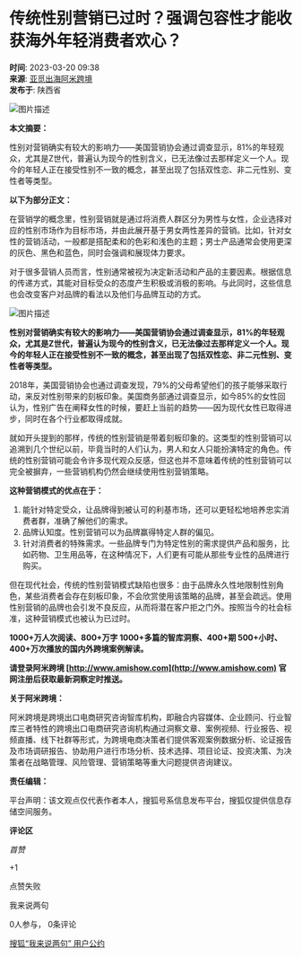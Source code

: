 # 传统性别营销已过时？强调包容性才能收获海外年轻消费者欢心？

**时间**: 2023-03-20 09:38  
**来源**: [亚觅出海阿米跨境](https://www.sohu.com/a/656551850_121660617?spm=smpc.content-abroad.content.1.1730991684901fkXhy6E)  
**发布于**: 陕西省

![图片描述](//p0.itc.cn/images01/20230320/98f5a1f84e164deeab5d1b342e7cc3e2.jpeg)

**本文摘要：**

性别对营销确实有较大的影响力——美国营销协会通过调查显示，81%的年轻观众，尤其是Z世代，普遍认为现今的性别含义，已无法像过去那样定义一个人。现今的年轻人正在接受性别不一致的概念，甚至出现了包括双性恋、非二元性别、变性者等类型。

**以下为部分正文：**

在营销学的概念里，性别营销就是通过将消费人群区分为男性与女性，企业选择对应的性别市场作为目标市场，并由此展开基于男女两性差异的营销。比如，针对女性的营销活动，一般都是搭配柔和的色彩和浅色的主题；男士产品通常会使用更深的灰色、黑色和蓝色，同时会强调和展现体力要求。

对于很多营销人员而言，性别通常被视为决定新活动和产品的主要因素。根据信息的传递方式，其能对目标受众的态度产生积极或消极的影响。与此同时，这些信息也会改变客户对品牌的看法以及他们与品牌互动的方式。

![图片描述](//p5.itc.cn/images01/20230320/1c1f0ed7c41f40f1861f0905c3dc7455.jpeg)

**性别对营销确实有较大的影响力——美国营销协会通过调查显示，81%的年轻观众，尤其是Z世代，普遍认为现今的性别含义，已无法像过去那样定义一个人。现今的年轻人正在接受性别不一致的概念，甚至出现了包括双性恋、非二元性别、变性者等类型。**

2018年，美国营销协会也通过调查发现，79%的父母希望他们的孩子能够采取行动，来反对性别带来的刻板印象。美国商务部通过调查显示，如今85%的女性回认为，性别广告在阐释女性的时候，要赶上当前的趋势——因为现代女性已取得进步，同时在各个行业都取得成就。

就如开头提到的那样，传统的性别营销是带着刻板印象的。这类型的性别营销可以追溯到几个世纪以前，毕竟当时的人们认为，男人和女人只能扮演特定的角色。传统的性别营销可能会令许多现代观众反感，但这也并不意味着传统的性别营销可以完全被摒弃，一些营销机构仍然会继续使用性别营销策略。

**这种营销模式的优点在于：**

1. 能针对特定受众，让品牌得到被认可的利基市场，还可以更轻松地培养忠实消费者群，准确了解他们的需求。
2. 品牌认知度。性别营销可以为品牌赢得特定人群的偏见。
3. 针对消费者的特殊需求。一些品牌专门为特定性别的需求提供产品和服务，比如药物、卫生用品等，在这种情况下，人们更有可能从那些专业性的品牌进行购买。

但在现代社会，传统的性别营销模式缺陷也很多：由于品牌永久性地限制性别角色，某些消费者会存在刻板印象，不会欣赏使用该策略的品牌，甚至会疏远。使用性别营销的品牌也会引发不良反应，从而将潜在客户拒之门外。按照当今的社会标准，这种营销模式也被认为已过时。

**1000+万人次阅读、800+万字 1000+多篇的智库洞察、400+期 500+小时、400+万次播放的国内外跨境案例解读。**

**请登录阿米跨境 [http://www.amishow.com](http://www.amishow.com) 官网注册后获取最新洞察定时推送。**

**关于阿米跨境：**

阿米跨境是跨境出口电商研究咨询智库机构，即融合内容媒体、企业顾问、行业智库三者特性的跨境出口电商研究咨询机构通过洞察文章、案例视频、行业报告、视频直播、线下社群等形式，为跨境电商决策者们提供客观案例数据分析、论证报告及市场调研报告、协助用户进行市场分析、技术选择、项目论证、投资决策、为决策者在战略管理、风险管理、营销策略等重大问题提供咨询建议。

**责任编辑：**

平台声明：该文观点仅代表作者本人，搜狐号系信息发布平台，搜狐仅提供信息存储空间服务。

**评论区**

_首赞_

+1

点赞失败

我来说两句

0人参与， 0条评论

[搜狐“我来说两句” 用户公约](http://zt.pinglun.sohu.com/s2014/sljyhgy/index.shtml)